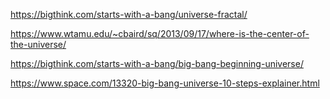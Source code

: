 
https://bigthink.com/starts-with-a-bang/universe-fractal/

https://www.wtamu.edu/~cbaird/sq/2013/09/17/where-is-the-center-of-the-universe/

https://bigthink.com/starts-with-a-bang/big-bang-beginning-universe/

https://www.space.com/13320-big-bang-universe-10-steps-explainer.html